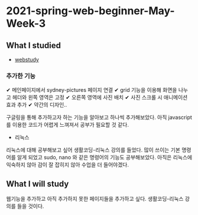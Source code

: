 # 2021-spring-web-beginner-May-Week-3

## What I studied

- [webstudy](https://yuniwisdom.github.io/web/file/html/web.html)

### 추가한 기능

 ✔ 메인페이지에서 sydney-pictures 페이지 연결
 ✔ grid 기능을 이용해 화면을 나누고 헤더와 왼쪽 영역은 고정
 ✔ 오른쪽 영역에 사진 배치
 ✔ 사진 스크롤 시 애니메이션 효과 추가
 ✔ 약간의 디자인..

 구글링을 통해 추가하고자 하는 기능을 알아보고 하나씩 추가해보았다.
 아직 javascript를 이용한 코드가 어렵게 느껴져서 공부가 필요할 것 같다.

- 리눅스

리눅스에 대해 공부해보고 싶어 생활코딩-리눅스 강의를 들었다.
많이 쓰이는 기본 명령어를 알게 되었고 sudo, nano 와 같은 명령어의 기능도 공부해보았다.
아직은 리눅스에 익숙하지 않아 감이 잘 잡히지 않아 수업을 더 들어야겠다.

## What I will study

웹기능을 추가하고 아직 추가하지 못한 페이지들을 추가하고 싶다.
생활코딩-리눅스 강의를 들을 것이다.
